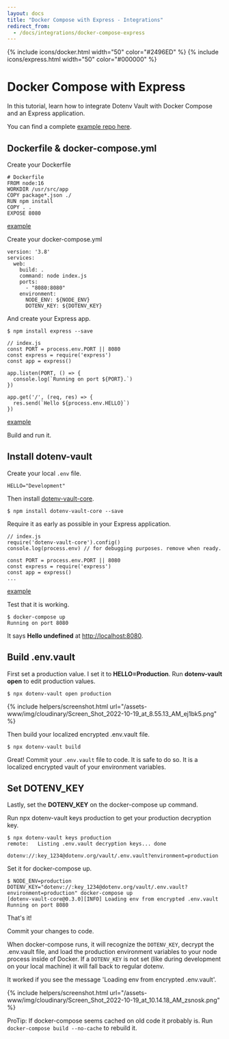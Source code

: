 ```yaml
---
layout: docs
title: "Docker Compose with Express - Integrations"
redirect_from:
  - /docs/integrations/docker-compose-express
---
```


{% include icons/docker.html width="50" color="#2496ED" %}
{% include icons/express.html width="50" color="#000000" %}

# Docker Compose with Express

In this tutorial, learn how to integrate Dotenv Vault with Docker Compose and an Express application.

You can find a complete [example repo here](https://github.com/dotenv-org/integration-example-docker-compose-express).

## Dockerfile & docker-compose.yml

Create your Dockerfile

```
# Dockerfile
FROM node:16
WORKDIR /usr/src/app
COPY package*.json ./
RUN npm install
COPY . .
EXPOSE 8080
```
[example](https://github.com/dotenv-org/integration-example-docker-express/blob/master/Dockerfile)

Create your docker-compose.yml

```
version: '3.8'
services:
  web:
    build: .
    command: node index.js
    ports:
      - "8080:8080"
    environment:
      NODE_ENV: ${NODE_ENV}
      DOTENV_KEY: ${DOTENV_KEY}
```

And create your Express app.

```
$ npm install express --save
```

```
// index.js
const PORT = process.env.PORT || 8080
const express = require('express')
const app = express()

app.listen(PORT, () => {
  console.log(`Running on port ${PORT}.`)
})

app.get('/', (req, res) => {
  res.send(`Hello ${process.env.HELLO}`)
})
```
[example](https://github.com/dotenv-org/integration-example-docker-express/blob/master/index.js)

Build and run it.

## Install dotenv-vault

Create your local `.env` file.

```
HELLO="Development"
```

Then install [dotenv-vault-core](https://github.com/dotenv-org/dotenv-vault-core).

```
$ npm install dotenv-vault-core --save
```

Require it as early as possible in your Express application.

```
// index.js
require('dotenv-vault-core').config()
console.log(process.env) // for debugging purposes. remove when ready.

const PORT = process.env.PORT || 8080
const express = require('express')
const app = express()
...
```

[example](https://github.com/dotenv-org/integration-example-docker-express/blob/master/index.js)

Test that it is working.

```
$ docker-compose up
Running on port 8080
```

It says **Hello undefined** at [http://localhost:8080](http://localhost:8080).

## Build .env.vault

First set a production value. I set it to **HELLO=Production**. Run **dotenv-vault open** to edit production values.

```
$ npx dotenv-vault open production
```

{% include helpers/screenshot.html url="/assets-www/img/cloudinary/Screen_Shot_2022-10-19_at_8.55.13_AM_ej1bk5.png" %}

Then build your localized encrypted .env.vault file.

```
$ npx dotenv-vault build
```

Great! Commit your `.env.vault` file to code. It is safe to do so. It is a localized encrypted vault of your environment variables.

## Set DOTENV_KEY

Lastly, set the **DOTENV_KEY** on the docker-compose up command.

Run npx dotenv-vault keys production to get your production decryption key.

```
$ npx dotenv-vault keys production
remote:   Listing .env.vault decryption keys... done

dotenv://:key_1234@dotenv.org/vault/.env.vault?environment=production
```

Set it for docker-compose up.

```
$ NODE_ENV=production DOTENV_KEY="dotenv://:key_1234@dotenv.org/vault/.env.vault?environment=production" docker-compose up
[dotenv-vault-core@0.3.0][INFO] Loading env from encrypted .env.vault
Running on port 8080
```

That's it!

Commit your changes to code.

When docker-compose runs, it will recognize the `DOTENV_KEY`, decrypt the .env.vault file, and load the production environment variables to your node process inside of Docker. If a `DOTENV_KEY` is not set (like during development on your local machine) it will fall back to regular dotenv.

It worked if you see the message 'Loading env from encrypted .env.vault'.

{% include helpers/screenshot.html url="/assets-www/img/cloudinary/Screen_Shot_2022-10-19_at_10.14.18_AM_zsnosk.png" %}

ProTip: If docker-compose seems cached on old code it probably is. Run `docker-compose build --no-cache` to rebuild it.
